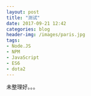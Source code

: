 ```yaml
---
layout: post
title: "测试"
date: 2017-09-21 12:42
categories: blog
header-img: /images/paris.jpg
tags:
- Node.JS
- NPM
- JavaScript
- ES6
- dota2
---
```


未整理好。。。
